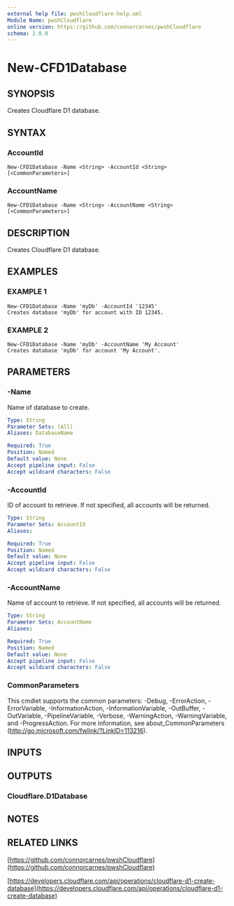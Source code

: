 ```yaml
---
external help file: pwshCloudflare-help.xml
Module Name: pwshCloudflare
online version: https://github.com/connorcarnes/pwshCloudflare
schema: 2.0.0
---
```


# New-CFD1Database

## SYNOPSIS
Creates Cloudflare D1 database.

## SYNTAX

### AccountId
```
New-CFD1Database -Name <String> -AccountId <String> [<CommonParameters>]
```

### AccountName
```
New-CFD1Database -Name <String> -AccountName <String> [<CommonParameters>]
```

## DESCRIPTION
Creates Cloudflare D1 database.

## EXAMPLES

### EXAMPLE 1
```
New-CFD1Database -Name 'myDb' -AccountId '12345'
Creates database 'myDb' for account with ID 12345.
```

### EXAMPLE 2
```
New-CFD1Database -Name 'myDb' -AccountName 'My Account'
Creates database 'myDb' for account 'My Account'.
```

## PARAMETERS

### -Name
Name of database to create.

```yaml
Type: String
Parameter Sets: (All)
Aliases: DatabaseName

Required: True
Position: Named
Default value: None
Accept pipeline input: False
Accept wildcard characters: False
```

### -AccountId
ID of account to retrieve.
If not specified, all accounts will be returned.

```yaml
Type: String
Parameter Sets: AccountId
Aliases:

Required: True
Position: Named
Default value: None
Accept pipeline input: False
Accept wildcard characters: False
```

### -AccountName
Name of account to retrieve.
If not specified, all accounts will be returned.

```yaml
Type: String
Parameter Sets: AccountName
Aliases:

Required: True
Position: Named
Default value: None
Accept pipeline input: False
Accept wildcard characters: False
```

### CommonParameters
This cmdlet supports the common parameters: -Debug, -ErrorAction, -ErrorVariable, -InformationAction, -InformationVariable, -OutBuffer, -OutVariable, -PipelineVariable, -Verbose, -WarningAction, -WarningVariable, and -ProgressAction. For more information, see about_CommonParameters (http://go.microsoft.com/fwlink/?LinkID=113216).

## INPUTS

## OUTPUTS

### Cloudflare.D1Database
## NOTES

## RELATED LINKS

[https://github.com/connorcarnes/pwshCloudflare](https://github.com/connorcarnes/pwshCloudflare)

[https://developers.cloudflare.com/api/operations/cloudflare-d1-create-database](https://developers.cloudflare.com/api/operations/cloudflare-d1-create-database)
